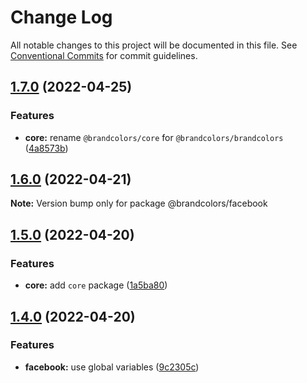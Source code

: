 # Change Log

All notable changes to this project will be documented in this file.
See [Conventional Commits](https://conventionalcommits.org) for commit guidelines.

## [1.7.0](https://github.com/allegorylabs/brandcolors/compare/v1.6.0...v1.7.0) (2022-04-25)


### Features

* **core:** rename `@brandcolors/core` for `@brandcolors/brandcolors` ([4a8573b](https://github.com/allegorylabs/brandcolors/commit/4a8573b00e71aecea2b1eaefe0c189e58d1b910e))




## [1.6.0](https://github.com/allegorylabs/brandcolors/compare/v1.5.0...v1.6.0) (2022-04-21)

**Note:** Version bump only for package @brandcolors/facebook





## [1.5.0](https://github.com/allegorylabs/brandcolors/compare/v1.4.0...v1.5.0) (2022-04-20)


### Features

* **core:** add `core` package ([1a5ba80](https://github.com/allegorylabs/brandcolors/commit/1a5ba80bd54657638a8940e9c01031741bd47203))



## [1.4.0](https://github.com/allegorylabs/brandcolors/compare/v1.3.0...v1.4.0) (2022-04-20)


### Features

* **facebook:** use global variables ([9c2305c](https://github.com/allegorylabs/brandcolors/commit/9c2305c184e41125b0d631b8878a692ba7abf953))
